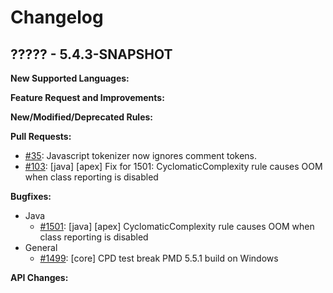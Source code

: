 # Changelog

## ????? - 5.4.3-SNAPSHOT

**New Supported Languages:**

**Feature Request and Improvements:**

**New/Modified/Deprecated Rules:**

**Pull Requests:**

*   [#35](https://github.com/adangel/pmd/pull/35): Javascript tokenizer now ignores comment tokens.
*   [#103](https://github.com/pmd/pmd/pull/103): \[java] \[apex] Fix for 1501: CyclomaticComplexity rule causes OOM when class reporting is disabled

**Bugfixes:**

*   Java
    *   [#1501](https://sourceforge.net/p/pmd/bugs/1501/): \[java] \[apex] CyclomaticComplexity rule causes OOM when class reporting is disabled
*   General
    *   [#1499](https://sourceforge.net/p/pmd/bugs/1499/): \[core] CPD test break PMD 5.5.1 build on Windows

**API Changes:**

